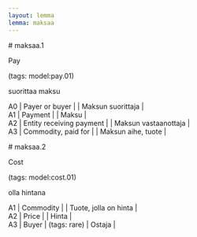 ```yaml
---
layout: lemma
lemma: maksaa
---
```


<div class="sense">
# <span class="sensename">maksaa.1</span>

<span class="description">Pay</span>

(tags: model:pay.01)

<span class="description">suorittaa maksu</span>

A0 | Payer or buyer |   | Maksun suorittaja |  
A1 | Payment |   | Maksu |  
A2 | Entity receiving payment |   | Maksun vastaanottaja |  
A3 | Commodity, paid for |   | Maksun aihe, tuote |  

</div>

<div class="sense">
# <span class="sensename">maksaa.2</span>

<span class="description">Cost</span>

(tags: model:cost.01)

<span class="description">olla hintana</span>

A1 | Commodity |   | Tuote, jolla on hinta |  
A2 | Price |   | Hinta |  
A3 | Buyer | (tags: rare) | Ostaja | 

</div>

